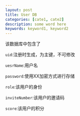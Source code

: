```yaml
---
layout: post
title: User DB
categories: [cate1, cate2]
description: some word here
keywords: keyword1, keyword2
---
```


该数据库中包含了

`uid`:注册时生成，为主键，不可修改

`uesrName`:用户名

`password`:使用XX加密方式进行存储

`role`:该用户的身份

`inviteNumber`:该用户的邀请码

`score`:该用户的积分
